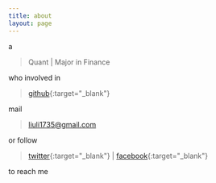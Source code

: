 ```yaml
---
title: about
layout: page
---
```


a

> Quant&nbsp;&#124;&nbsp;Major in Finance

who involved in

> [github](https://github.com/liuli1735){:target="_blank"}

mail

> liuli1735@gmail.com

or follow

> [twitter](https://twitter.com/liuli1991){:target="_blank"}&nbsp;&#124;&nbsp;[facebook](https://www.facebook.com/ll1735){:target="_blank"}

to reach me
